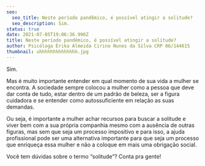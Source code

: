 ```yaml
---
seo:
  seo_title: Neste período pandêmico, é possível atingir a solitude?
  seo_description: Sim.
status: true
date: 2021-07-05T19:06:36.996Z
title: Neste período pandêmico, é possível atingir a solitude?
author: Psicóloga Érika Almeida Cirino Nunes da Silva CRP 06/144615
thumbnail: uhhhhhhhhhhhhhh.jpg
---
```

<!--StartFragment-->

Sim.

Mas é muito importante entender em qual momento de sua vida a mulher se encontra. A sociedade sempre colocou a mulher como a pessoa que deve dar conta de tudo, estar dentro de um padrão de beleza, ser a figura cuidadora e se entender como autossuficiente em relação as suas demandas.

Ou seja, é importante a mulher achar recursos para buscar a solitude e viver bem com a sua própria companhia mesmo com a ausência de outras figuras, mas sem que seja um processo impositivo e para isso, a ajuda profissional pode ser uma alternativa importante para que seja um processo que enriqueça essa mulher e não a coloque em mais uma obrigação social.

Você tem dúvidas sobre o termo “solitude”? Conta pra gente!

<!--EndFragment-->